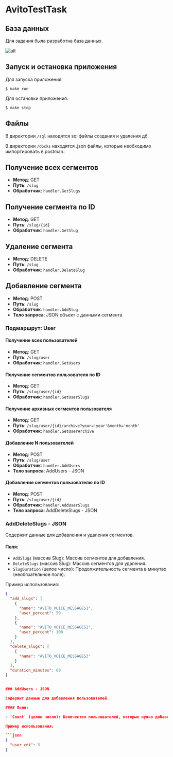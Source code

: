 # AvitoTestTask

## База данных

Для задания была разработна база данных.

![alt](https://i.imgur.com/V9HOOco.png)

## Запуск и остановка приложения

Для запуска приложения:

```
$ make run
```

Для остановки приложения:
```
$ make stop
```

## Файлы

В директории ```/sql``` находятся sql файлы создания и удаления дб.

В директории ```/docks``` находятся .json файлы, которые необходимо импортировать в postman.

## Получение всех сегментов

- **Метод**: GET
- **Путь**: `/slug`
- **Обработчик**: `handler.GetSlugs`

## Получение сегмента по ID

- **Метод**: GET
- **Путь**: `/slug/{id}`
- **Обработчик**: `handler.GetSlug`

## Удаление сегмента

- **Метод**: DELETE
- **Путь**: `/slug`
- **Обработчик**: `handler.DeleteSlug`

## Добавление сегмента

- **Метод**: POST
- **Путь**: `/slug`
- **Обработчик**: `handler.AddSlug`
- **Тело запроса**: JSON объект с данными сегмента

### Подмаршрут: User

#### Получение всех пользователей

- **Метод**: GET
- **Путь**: `/slug/user`
- **Обработчик**: `handler.GetUsers`

#### Получение сегментов пользователя по ID

- **Метод**: GET
- **Путь**: `/slug/user/{id}`
- **Обработчик**: `handler.GetUserSlugs`

#### Получение архивных сегментов пользователя

- **Метод**: GET
- **Путь**: `/slug/user/{id}/archive?year='year'&month='month'`
- **Обработчик**: `handler.GetUserArchive`


#### Добавление N пользователей

- **Метод**: POST
- **Путь**: `/slug/user`
- **Обработчик**: `handler.AddUsers`
- **Тело запроса**: AddUsers - JSON

#### Добавление сегментов пользователю по ID

- **Метод**: POST
- **Путь**: `/slug/user/{id}`
- **Обработчик**: `handler.AddUserSlugs`
- **Тело запроса**: AddDeleteSlugs - JSON


### AddDeleteSlugs - JSON

Содержит данные для добавления и удаления сегментов.

#### Поля:

- `AddSlugs` (массив Slug): Массив сегментов для добавления.
- `DeleteSlugs` (массив Slug): Массив сегментов для удаления.
- `SlugDuration` (целое число): Продолжительность сегмента в минутах (необязательное поле).

Пример использования:

```json
{
  "add_slugs": [
    {
      "name": "AVITO_VOICE_MESSAGES1",
      "user_percent": 50
    },
    {
      "name": "AVITO_VOICE_MESSAGES2",
      "user_percent": 100
    }
  ],
  "delete_slugs": [
    {
      "name": "AVITO_VOICE_MESSAGES3"
    }
  ],
  "duration_minutes": 60
}


### AddUsers - JSON

Содержит данные для добавления пользователей.

#### Поля:

- `Count` (целое число): Количество пользователей, которых нужно добавить.

Пример использования:

```json
{
  "user_cnt": 5
}
